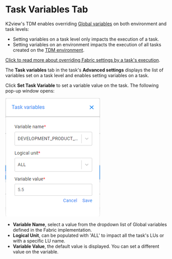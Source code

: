 # Task Variables Tab

K2view's TDM enables overriding [Global variables](/articles/08_globals/01_globals_overview.md) on both environment and task levels:

-  Setting variables on a task level only impacts the execution of a task. 
-  Setting variables on an environment impacts the execution of all tasks created on the [TDM environment](12_environment_globals_tab.md).

[Click to read more about overriding Fabric settings by a task's execution](/articles/TDM/tdm_architecture/04_task_execution_overridden_parameters.md).



The **Task variables** tab in the task's **Advanced settings** displays the list of variables set on a task level and enables setting variables on a task. 

Click **Set Task Variable** to set a variable value on the task. The following pop-up window opens:

![add global](images/task_add_global.png)

- **Variable Name**, select a value from the dropdown list of Global variables defined in the Fabric implementation.
- **Logical Unit**, can be populated with 'ALL' to impact all the task's LUs or with a specific LU name.
- **Variable Value**,  the default value is displayed. You can set a different value on the variable.




